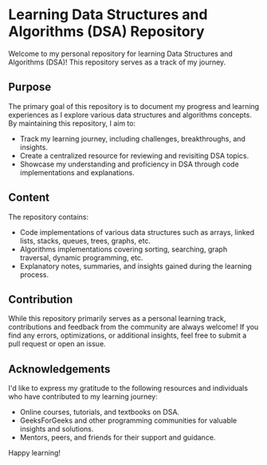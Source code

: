 # Learning Data Structures and Algorithms (DSA) Repository

Welcome to my personal repository for learning Data Structures and Algorithms (DSA)! This repository serves as a track of my journey.

## Purpose

The primary goal of this repository is to document my progress and learning experiences as I explore various data structures and algorithms concepts. By maintaining this repository, I aim to:

- Track my learning journey, including challenges, breakthroughs, and insights.
- Create a centralized resource for reviewing and revisiting DSA topics.
- Showcase my understanding and proficiency in DSA through code implementations and explanations.

## Content

The repository contains:

- Code implementations of various data structures such as arrays, linked lists, stacks, queues, trees, graphs, etc.
- Algorithms implementations covering sorting, searching, graph traversal, dynamic programming, etc.
- Explanatory notes, summaries, and insights gained during the learning process.

## Contribution

While this repository primarily serves as a personal learning track, contributions and feedback from the community are always welcome! If you find any errors, optimizations, or additional insights, feel free to submit a pull request or open an issue.

## Acknowledgements

I'd like to express my gratitude to the following resources and individuals who have contributed to my learning journey:

- Online courses, tutorials, and textbooks on DSA.
- GeeksForGeeks and other programming communities for valuable insights and solutions.
- Mentors, peers, and friends for their support and guidance.

Happy learning!
